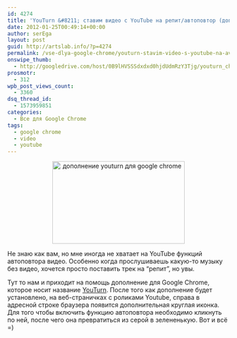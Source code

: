 ```yaml
---
id: 4274
title: 'YouTurn &#8211; ставим видео с YouTube на репит/автоповтор (дополнение для Google Chrome)'
date: 2012-01-25T00:49:14+00:00
author: serEga
layout: post
guid: http://artslab.info/?p=4274
permalink: /vse-dlya-google-chrome/youturn-stavim-video-s-youtube-na-avtopovtor-dopolnenie-dlya-google-chrome/
onswipe_thumb:
  - http://googledrive.com/host/0B9lHVSSSdxdxd0hjdUdmRzY3Tjg/youturn_chrome.jpg
prosmotr:
  - 312
wpb_post_views_count:
  - 3360
dsq_thread_id:
  - 1573959851
categories:
  - Все для Google Chrome
tags:
  - google chrome
  - video
  - youtube
---
```

<center>
  <a href="http://googledrive.com/host/0B9lHVSSSdxdxd0hjdUdmRzY3Tjg/youturn_chrome.jpg"><img src="http://googledrive.com/host/0B9lHVSSSdxdxd0hjdUdmRzY3Tjg/youturn_chrome-300x187.jpg" alt="дополнение youturn для google chrome" title="youturn_chrome" width="300" height="187" class="aligncenter size-medium wp-image-4275" /></a>
</center>

Не знаю как вам, но мне иногда не хватает на YouTube функций автоповтора видео. Особенно когда прослушиваешь какую-то музыку без видео, хочется просто поставить трек на &#8220;репит&#8221;, но увы.

Тут то нам и приходит на помощь дополнение для Google Chrome, которое носит название [YouTurn](https://chrome.google.com/webstore/detail/icphmmimmfdlgaaglejeokffekamhplg). После того как дополнение будет установлено, на веб-страничках с роликами Youtube, справа в адресной строке браузера появится дополнительная круглая иконка. Для того чтобы включить функцию автоповтора необходимо кликнуть по ней, после чего она превратиться из серой в зелененькую. Вот и всё =)